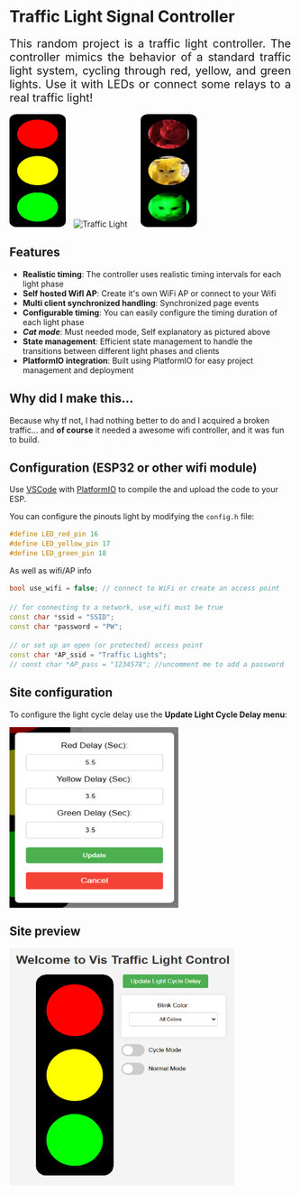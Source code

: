 # Traffic Light Signal Controller

<div style="display: flex; align-items: center; flex-wrap: nowrap;">
    <span style="font-size: 20px; max-width: 500px; text-align: justify;">
        This random project is a traffic light controller. The controller mimics the behavior of a standard 
        traffic light system, cycling through red, yellow, and green lights. Use it with LEDs or connect some 
        relays to a real traffic light!
    </span>
</div><br>
<div>
    <img src="data/images/trfc_lt_all_on.png" alt="Traffic Light" width="100" height="200" style="margin-right: 10px;">
    <img src="images/traffic_light.gif" alt="Traffic Light" width="100" height="200" style="margin-right: 10px;">
    <img src="data/images/trfc_lt_all_on_cat.png" alt="Traffic Light" width="100" height="200" style="margin-left: 10px;">
</div>

## Features

- **Realistic timing**: The controller uses realistic timing intervals for each light phase
- **Self hosted WifI AP**: Create it's own WiFi AP or connect to your Wifi
- **Multi client synchronized handling**: Synchronized page events
- **Configurable timing**: You can easily configure the timing duration of each light phase
- ***Cat mode***: Must needed mode, Self explanatory as pictured above
- **State management**: Efficient state management to handle the transitions between different light phases and clients
- **PlatformIO integration**: Built using PlatformIO for easy project management and deployment


## Why did I make this...

Because why tf not, I had nothing better to do and I acquired a broken traffic... and **of course** it needed a awesome wifi controller, and it was fun to build.

## Configuration (ESP32 or other wifi module)

Use [VSCode](https://code.visualstudio.com/) with [PlatformIO](https://platformio.org/install/ide?install=vscode) to compile the and upload the code to your ESP.

You can configure the pinouts light by modifying the `config.h` file:
```cpp
#define LED_red_pin 16
#define LED_yellow_pin 17
#define LED_green_pin 18
```

As well as wifi/AP info
```cpp
bool use_wifi = false; // connect to WiFi or create an access point

// for connecting to a network, use_wifi must be true
const char *ssid = "SSID";
const char *password = "PW";

// or set up an open (or protected) access point
const char *AP_ssid = "Traffic Lights";
// const char *AP_pass = "1234578"; //uncomment me to add a password
```

## Site configuration

To configure the light cycle delay use the **Update Light Cycle Delay menu**:

<div style="display: flex; align-items: center;">
    <img src="src/images/delay_menu.png" alt="Traffic Light" width="300" height="320">
</div>

## Site preview

<div style="display: flex; align-items: center;">
    <img src="src/images/main_page.png" alt="Traffic Light" width="400" height="420">
</div>

